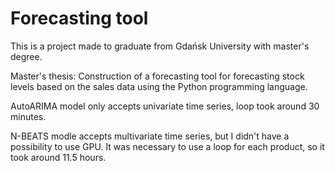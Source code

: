 # Forecasting tool

This is a project made to graduate from Gdańsk University with master's degree.

Master's thesis: Construction of a forecasting tool for forecasting stock levels based on the sales data using the Python programming language.

AutoARIMA model only accepts univariate time series, loop took around 30 minutes.

N-BEATS modle accepts multivariate time series, but I didn't have a possibility to use GPU. It was necessary to use a loop for each product, so it took around 11.5 hours.